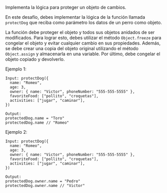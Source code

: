 Implementa la lógica para proteger un objeto de cambios.

En este desafío, debes implementar la lógica de la función llamada `protectDog` que reciba como parámetro los datos de un perro como objeto.

La función debe proteger el objeto y todos sus objetos anidados de ser modificados. Para lograr esto, debes utilizar el método `Object.freeze` para congelar el objeto y evitar cualquier cambio en sus propiedades. Además, se debe crear una copia del objeto original utilizando el método `Object.assign` y almacenarla en una variable. Por último, debe congelar el objeto copiado y devolverlo.

Ejemplo 1:

```
Input: protectDog({
  name: "Romeo",
  age: 3,
  owner: { name: "Victor", phoneNumber: "555-555-5555" },
  favoriteFood: ["pollito", "croquetas"],
  activities: ["jugar", "caminar"],
})

Output:
protectedDog.name = "Toro"
protectedDog.name // "Romeo"
```

Ejemplo 2:

```
Input: protectDog({
  name: "Romeo",
  age: 3,
  owner: { name: "Victor", phoneNumber: "555-555-5555" },
  favoriteFood: ["pollito", "croquetas"],
  activities: ["jugar", "caminar"],
})

Output:
protectedDog.owner.name = "Pedro"
protectedDog.owner.name // "Victor"
```
